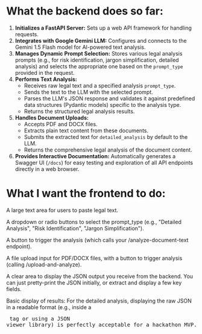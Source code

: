# What the backend does so far:

1.  **Initializes a FastAPI Server:** Sets up a web API framework for handling requests.
2.  **Integrates with Google Gemini LLM:** Configures and connects to the Gemini 1.5 Flash model for AI-powered text analysis.
3.  **Manages Dynamic Prompt Selection:** Stores various legal analysis prompts (e.g., for risk identification, jargon simplification, detailed analysis) and selects the appropriate one based on the `prompt_type` provided in the request.
4.  **Performs Text Analysis:**
    * Receives raw legal text and a specified analysis `prompt_type`.
    * Sends the text to the LLM with the selected prompt.
    * Parses the LLM's JSON response and validates it against predefined data structures (Pydantic models) specific to the analysis type.
    * Returns the structured legal analysis results.
5.  **Handles Document Uploads:**
    * Accepts PDF and DOCX files.
    * Extracts plain text content from these documents.
    * Submits the extracted text for `detailed_analysis` by default to the LLM.
    * Returns the comprehensive legal analysis of the document content.
6.  **Provides Interactive Documentation:** Automatically generates a Swagger UI (`/docs`) for easy testing and exploration of all API endpoints directly in a web browser.

# What I want the frontend to do:

A large text area for users to paste legal text.

A dropdown or radio buttons to select the prompt_type (e.g., "Detailed Analysis", "Risk Identification", "Jargon Simplification").

A button to trigger the analysis (which calls your /analyze-document-text endpoint).

A file upload input for PDF/DOCX files, with a button to trigger analysis (calling /upload-and-analyze).

A clear area to display the JSON output you receive from the backend. You can just pretty-print the JSON initially, or extract and display a few key fields.

Basic display of results: For the detailed analysis, displaying the raw JSON in a readable format (e.g., inside a <pre> tag or using a JSON viewer library) is perfectly acceptable for a hackathon MVP.
